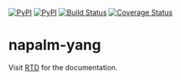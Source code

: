 [![PyPI](https://img.shields.io/pypi/v/napalm-yang.svg)](https://pypi.python.org/pypi/napalm-yang) [![PyPI](https://img.shields.io/pypi/dm/napalm-yang.svg)](https://pypi.python.org/pypi/napalm-yang) [![Build Status](https://travis-ci.org/napalm-automation/napalm-yang.svg?branch=master)](https://travis-ci.org/napalm-automation/napalm-yang) [![Coverage Status](https://coveralls.io/repos/github/napalm-automation/napalm-yang/badge.svg?branch=develop)](https://coveralls.io/github/napalm-automation/napalm-yang?branch=develop)

napalm-yang
===========

Visit [RTD](https://napalm.readthedocs.io/en/latest/yang/index.html) for the documentation.
